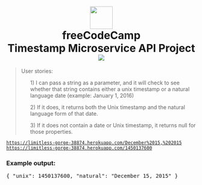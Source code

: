<h1 align = "center">
<img width="60px" src ="https://avatars0.githubusercontent.com/u/9892522?s=400&v=4" /> <br/>
freeCodeCamp <br/>
Timestamp Microservice API Project <img  src="https://travis-ci.org/erdembircan/timestamp-microservice.svg?branch=master"/> </h1>

<blockquote>
      User stories:
      <ul>1) I can pass a string as a parameter, and it will check to see whether that string contains either a unix timestamp
        or a natural language date (example: January 1, 2016)</ul>
      <ul>2) If it does, it returns both the Unix timestamp and the natural language form of that date.</ul>
      <ul>3) If it does not contain a date or Unix timestamp, it returns null for those properties.</ul>
</blockquote>

 <code>https://limitless-gorge-38874.herokuapp.com/December%2015,%202015</code>
    <br>
<code>https://limitless-gorge-38874.herokuapp.com/1450137600</code>
<h3>Example output:</h3>
<samp>
          {
            "unix": 1450137600,
            "natural": "December 15, 2015"
          }
</samp>